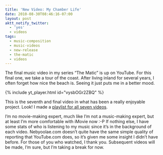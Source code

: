 ```yaml
---
title: 'New Video: My Chamber Life'
date: 2010-08-30T08:46:16-07:00
layout: post
aktt_notify_twitter:
  - 'yes'
  - videos
tags:
  - music-composition
  - music-videos
  - new-release
  - the-matic
  - videos
---
```

The final music video in my series &#8220;The Matic&#8221; is up on YouTube. For this final one, we take a tour of the coast. After living inland for several years, I often forget how nice the beach is. Seeing it just puts me in a better mood.

{% include yt_player.html id="vysbOGr2ZBQ" %}

<!--more-->

This is the seventh and final video in what has been a really enjoyable project. Look! I made a [playlist for all seven videos](http://www.youtube.com/view_play_list?p=AFAC55BA232E03E6).

I&#8217;m no movie-making expert, much like I&#8217;m not a music-making expert, but at least I&#8217;m more comfortable with iMovie now :-P If nothing else, I have some stats of who is listening to my music since it&#8217;s in the background of each video. Nebyoolae.com doesn&#8217;t quite have the same simple quality of reporting that YouTube.com does, so it&#8217;s given me some insight I didn&#8217;t have before. For those of you who watched, I thank you. Subsequent videos will be made, I&#8217;m sure, but I&#8217;m taking a break for now.
